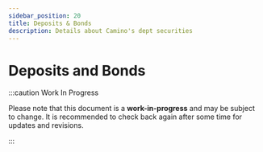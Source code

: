 ```yaml
---
sidebar_position: 20
title: Deposits & Bonds
description: Details about Camino's dept securities
---
```


# Deposits and Bonds

:::caution Work In Progress

Please note that this document is a **work-in-progress** and may be subject to change. It is recommended to check back again after some time for updates and revisions.

:::

